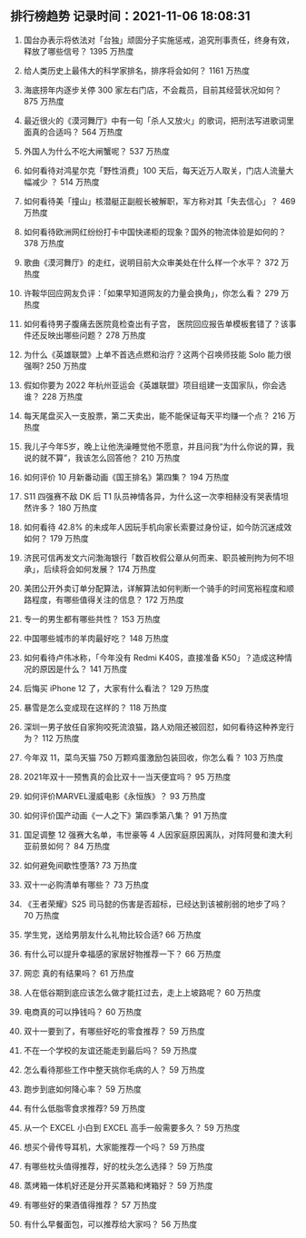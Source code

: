 
## 排行榜趋势 记录时间：2021-11-06 18:08:31
  
  1. 国台办表示将依法对「台独」顽固分子实施惩戒，追究刑事责任，终身有效，释放了哪些信号？ 1395 万热度
    
  2. 给人类历史上最伟大的科学家排名，排序将会如何？ 1161 万热度
    
  3. 海底捞年内逐步关停 300 家左右门店，不会裁员，目前其经营状况如何？ 875 万热度
    
  4. 最近很火的《漠河舞厅》中有一句「杀人又放火」的歌词，把刑法写进歌词里面真的合适吗？ 564 万热度
    
  5. 外国人为什么不吃大闸蟹呢？ 537 万热度
    
  6. 如何看待对鸿星尔克「野性消费」100 天后，每天近万人取关，门店人流量大幅减少 ？ 514 万热度
    
  7. 如何看待美「撞山」核潜艇正副舰长被解职，军方称对其「失去信心」？ 469 万热度
    
  8. 如何看待欧洲网红纷纷打卡中国快递柜的现象？国外的物流体验是如何的？ 378 万热度
    
  9. 歌曲《漠河舞厅》的走红，说明目前大众审美处在什么样一个水平？ 372 万热度
    
  10. 许鞍华回应网友负评：「如果早知道网友的力量会换角」，你怎么看？ 279 万热度
    
  11. 如何看待男子腹痛去医院竟检查出有子宫， 医院回应报告单模板套错了？该事件还反映出哪些问题？ 278 万热度
    
  12. 为什么《英雄联盟》上单不首选点燃和治疗？这两个召唤师技能 Solo 能力很强啊? 250 万热度
    
  13. 假如你要为 2022 年杭州亚运会《英雄联盟》项目组建一支国家队，你会选谁？ 228 万热度
    
  14. 每天尾盘买入一支股票，第二天卖出，能不能保证每天平均赚一个点？ 216 万热度
    
  15. 我儿子今年5岁，晚上让他洗澡睡觉他不愿意，并且问我“为什么你说的算，我说的就不算”，我该怎么回答他？ 210 万热度
    
  16. 如何评价 10 月新番动画《国王排名》第四集？ 194 万热度
    
  17. S11 四强赛不敌 DK 后 T1 队员神情各异，为什么这一次李相赫没有哭表情坦然许多？ 180 万热度
    
  18. 如何看待 42.8% 的未成年人因玩手机向家长索要过身份证，如今防沉迷成效如何？ 179 万热度
    
  19. 济民可信再发文六问渤海银行「数百枚假公章从何而来、职员被刑拘为何不坦承」，后续将会如何发展？ 174 万热度
    
  20. 美团公开外卖订单分配算法，详解算法如何判断一个骑手的时间宽裕程度和顺路程度，有哪些值得关注的信息？ 172 万热度
    
  21. 专一的男生都有哪些共性？ 153 万热度
    
  22. 中国哪些城市的羊肉最好吃？ 148 万热度
    
  23. 如何看待卢伟冰称，「今年没有 Redmi K40S，直接准备 K50」？造成这种情况的原因是什么？ 141 万热度
    
  24. 后悔买 iPhone 12 了，大家有什么看法？ 129 万热度
    
  25. 暴雪是怎么变成现在这样的？ 118 万热度
    
  26. 深圳一男子放任自家狗咬死流浪猫，路人劝阻还被回怼，如何看待这种养宠行为？ 112 万热度
    
  27. 今年双 11，菜鸟天猫 750 万颗鸡蛋激励包装回收，你怎么看？ 103 万热度
    
  28. 2021年双十一预售真的会比双十一当天便宜吗？ 95 万热度
    
  29. 如何评价MARVEL漫威电影《永恒族》？ 93 万热度
    
  30. 如何评价国产动画《一人之下》第四季第八集？ 91 万热度
    
  31. 国足调整 12 强赛大名单，韦世豪等 4 人因家庭原因离队，对阵阿曼和澳大利亚前景如何？ 84 万热度
    
  32. 如何避免间歇性堕落? 73 万热度
    
  33. 双十一必购清单有哪些？ 73 万热度
    
  34. 《王者荣耀》S25 司马懿的伤害是否超标，已经达到该被削弱的地步了吗？ 70 万热度
    
  35. 学生党，送给男朋友什么礼物比较合适? 66 万热度
    
  36. 有什么可以提升幸福感的家居好物推荐一下？ 66 万热度
    
  37. 网恋 真的有结果吗？ 61 万热度
    
  38. 人在低谷期到底应该怎么做才能扛过去，走上上坡路呢？ 60 万热度
    
  39. 电商真的可以挣钱吗？ 60 万热度
    
  40. 双十一要到了，有哪些好吃的零食推荐？ 59 万热度
    
  41. 不在一个学校的友谊还能走到最后吗？ 59 万热度
    
  42. 怎么看待那些工作中整天挑你毛病的人？ 59 万热度
    
  43. 跑步到底如何降心率？ 59 万热度
    
  44. 有什么低脂零食求推荐? 59 万热度
    
  45. 从一个 EXCEL 小白到 EXCEL 高手一般需要多久？ 59 万热度
    
  46. 想买个骨传导耳机，大家能推荐一个吗？ 59 万热度
    
  47. 有哪些枕头值得推荐，好的枕头怎么选择？ 59 万热度
    
  48. 蒸烤箱一体机好还是分开买蒸箱和烤箱好？ 59 万热度
    
  49. 有哪些好的果酒值得推荐？ 57 万热度
    
  50. 有什么早餐面包，可以推荐给大家吗？ 56 万热度
    